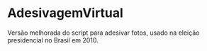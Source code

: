 # AdesivagemVirtual

Versão melhorada do script para adesivar fotos, usado na eleição presidencial no Brasil em 2010.
